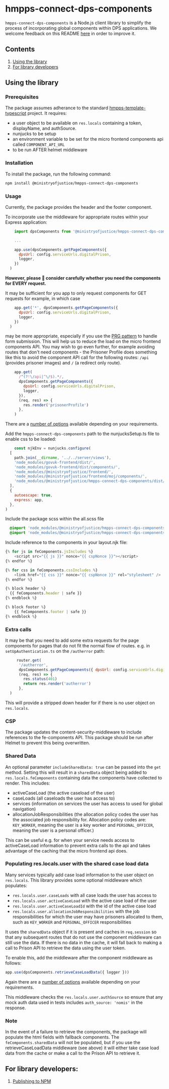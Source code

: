 # hmpps-connect-dps-components

`hmpps-connect-dps-components` is a Node.js client library to simplify the process of incorporating global components 
within DPS applications. We welcome feedback on this README [here](https://moj.enterprise.slack.com/archives/C04JFG3QJE6)
in order to improve it.

## Contents

1. [Using the library](#using-the-library)
2. [For library developers](#for-library-developers)


## Using the library

### Prerequisites

The package assumes adherance to the standard [hmpps-template-typescript](https://github.com/ministryofjustice/hmpps-template-typescript) project.
It requires:
 - a user object to be available on `res.locals` containing a token, displayName, and authSource.
 - nunjucks to be setup
 - an environment variable to be set for the micro frontend components api called `COMPONENT_API_URL`
 - to be run AFTER helmet middleware

### Installation

To install the package, run the following command:

```bash
npm install @ministryofjustice/hmpps-connect-dps-components
```

### Usage

Currently, the package provides the header and the footer component.

To incorporate use the middleware for appropriate routes within your Express application:

```javascript
    import dpsComponents from '@ministryofjustice/hmpps-connect-dps-components'

    ...

    app.use(dpsComponents.getPageComponents({
      dpsUrl: config.serviceUrls.digitalPrison,
      logger,
    })
  )
```

**However, please 🙏 consider carefully whether you need the components for EVERY request.**

It may be sufficient for you app to only request components for GET requests for example, in which case

```javascript
    app.get('*', dpsComponents.getPageComponents({
      dpsUrl: config.serviceUrls.digitalPrison,
      logger,
    })
  )
```

may be more appropriate, especially if you use the [PRG pattern](https://en.wikipedia.org/wiki/Post/Redirect/Get) to
handle form submission. This will help us to reduce the load on the micro frontend components API. You may wish to
go even further, for example avoiding routes that don't need components - the Prisoner Profile does
something like this to avoid the component API call for the following routes: `/api` (provides prisoner images) and `/` 
(a redirect only route).

```javascript
    app.get(
      /^(?!\/api|^\/$).*/,
      dpsComponents.getPageComponents({
        dpsUrl: config.serviceUrls.digitalPrison,
        logger,
      }),
      (req, res) => {
        res.render('prisonerProfile')
      },
    )
```

There are a [number of options](./src/index.ts) available depending on your requirements.

Add the `hmpps-connect-dps-components` path to the nunjucksSetup.ts file to enable css to be loaded:

```javascript
    const njkEnv = nunjucks.configure(
  [
    path.join(__dirname, '../../server/views'),
    'node_modules/govuk-frontend/dist/',
    'node_modules/govuk-frontend/dist/components/',
    'node_modules/@ministryofjustice/frontend/',
    'node_modules/@ministryofjustice/frontend/moj/components/',
    'node_modules/@ministryofjustice/hmpps-connect-dps-components/dist/assets/',
  ],
  {
    autoescape: true,
    express: app,
  },
)
```

Include the package scss within the all.scss file
```scss
  @import 'node_modules/@ministryofjustice/hmpps-connect-dps-components/dist/assets/footer';
  @import 'node_modules/@ministryofjustice/hmpps-connect-dps-components/dist/assets/header-bar';
```

Include reference to the components in your layout.njk file:

```typescript
{% for js in feComponents.jsIncludes %}
    <script src="{{ js }}" nonce="{{ cspNonce }}"></script>
{% endfor %}

{% for css in feComponents.cssIncludes %}
    <link href="{{ css }}" nonce="{{ cspNonce }}" rel="stylesheet" />
{% endfor %}
```
```typescript
{% block header %}
  {{ feComponents.header | safe }}
{% endblock %}
```
```typescript
{% block footer %}
    {{ feComponents.footer | safe }}
{% endblock %}
```

### Extra calls

It may be that you need to add some extra requests for the page components for pages that do not fit the normal flow 
of routes. e.g. in `setUpAuthentication.ts` on the `/autherror` path:

```javascript
     router.get(
      '/autherror',
      dpsComponents.getPageComponents({ dpsUrl: config.serviceUrls.digitalPrison }),
      (req, res) => {
        res.status(401)
        return res.render('autherror')
      },
  )
```

This will provide a stripped down header for if there is no user object on `res.locals`.

### CSP

The package updates the content-security-middleware to include references to the fe-components API. This package should 
be run after Helmet to prevent this being overwritten.

### Shared Data 

An optional parameter `includeSharedData: true` can be passed into the `get` method. Setting this will result in a 
`sharedData` object being added to `res.locals.feComponents` containing data the components have collected to render. 
This includes:

- activeCaseLoad (the active caseload of the user)
- caseLoads (all caseloads the user has access to)
- services (information on services the user has access to used for global navigation)
- allocationJobResponsibilities (the allocation policy codes the user has the associated job responsibility for. Allocation policy codes are: `KEY_WORKER`, meaning the user is a key worker and `PERSONAL_OFFICER`, meaning the user is a personal officer.)

This can be useful e.g. for when your service needs access to activeCaseLoad information to prevent extra calls to the 
api and takes advantage of the caching that the micro frontend api does.

### Populating res.locals.user with the shared case load data

Many services typically add case load information to the user object on `res.locals`. This library provides some 
optional middleware which populates:
- `res.locals.user.caseLoads` with all case loads the user has access to
- `res.locals.user.activeCaseLoad` with the active case load of the user
- `res.locals.user.activeCaseLoadId` with the id of the active case load
- `res.locals.user.allocationJobResponsibilities` with the job responsibilities for which the user may have prisoners allocated to them, such as `KEY_WORKER` and `PERSONAL_OFFICER` responsibilities
 
It uses the `sharedData` object if it is present and caches in `req.session` so that any subsequent routes that do not 
use the component middleware can still use the data. If there is no data in the cache, it will fall back to making a 
call to Prison API to retrieve the data using the user token.

To enable this, add the middleware after the component middleware as follows:

```javascript
app.use(dpsComponents.retrieveCaseLoadData({ logger }))
```

Again there are a [number of options](./src/index.ts) available depending on your requirements.

This middleware checks the `res.locals.user.authSource` so ensure that any mock auth data used in tests includes 
`auth_source: 'nomis'` in the response.

### Note

In the event of a failure to retrieve the components, the package will populate the html fields with fallback components.
The `feComponents.sharedData` will not be populated, but if you use the retrieveCaseLoadData middleware (see above) it 
will either take case load data from the cache or make a call to the Prison API to retrieve it.  


## For library developers:

1. [Publishing to NPM](readme/publishing.md)
